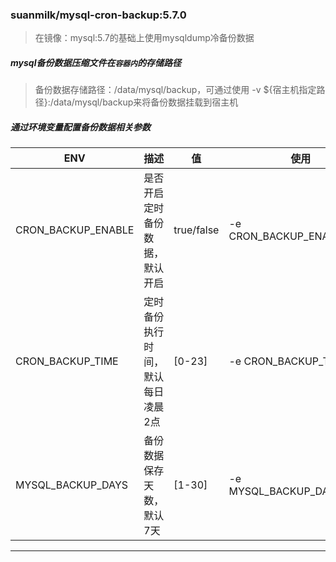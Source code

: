 ### suanmilk/mysql-cron-backup:5.7.0
> 在镜像：mysql:5.7的基础上使用mysqldump冷备份数据
##### mysql备份数据压缩文件在`容器内`的存储路径
> 备份数据存储路径：/data/mysql/backup，可通过使用 -v ${宿主机指定路径}:/data/mysql/backup来将备份数据挂载到宿主机
##### 通过环境变量配置备份数据相关参数
ENV | 描述 | 值 | 使用
-|-|-|-
CRON_BACKUP_ENABLE | 是否开启定时备份数据，默认开启 | true/false | -e CRON_BACKUP_ENABLE=true
CRON_BACKUP_TIME | 定时备份执行时间，默认每日凌晨2点 | [0-23] | -e CRON_BACKUP_TIME=1
MYSQL_BACKUP_DAYS | 备份数据保存天数，默认7天 | [1-30] | -e MYSQL_BACKUP_DAYS=30

---
